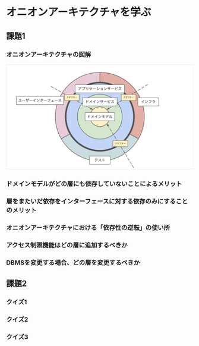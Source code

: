 # オニオンアーキテクチャを学ぶ

## 課題1

### オニオンアーキテクチャの図解

![オニオンアーキテクチャ](./onion-architecture.png)

### ドメインモデルがどの層にも依存していないことによるメリット

### 層をまたいだ依存をインターフェースに対する依存のみにすることのメリット

### オニオンアーキテクチャにおける「依存性の逆転」の使い所

### アクセス制限機能はどの層に追加するべきか

### DBMSを変更する場合、どの層を変更するべきか

## 課題2

### クイズ1

### クイズ2

### クイズ3
